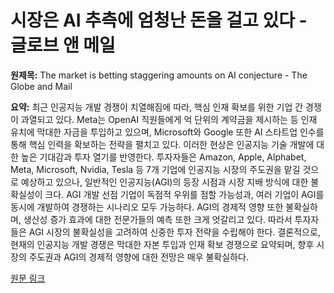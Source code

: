 # 시장은 AI 추측에 엄청난 돈을 걸고 있다 - 글로브 앤 메일

**원제목:** The market is betting staggering amounts on AI conjecture - The Globe and Mail

**요약:** 최근 인공지능 개발 경쟁이 치열해짐에 따라, 핵심 인재 확보를 위한 기업 간 경쟁이 과열되고 있다.  Meta는 OpenAI 직원들에게 억 단위의 계약금을 제시하는 등 인재 유치에 막대한 자금을 투입하고 있으며, Microsoft와 Google 또한  AI 스타트업 인수를 통해 핵심 인력을 확보하는 전략을 펼치고 있다. 이러한 현상은 인공지능 기술 개발에 대한 높은 기대감과 투자 열기를 반영한다.  투자자들은 Amazon, Apple, Alphabet, Meta, Microsoft, Nvidia, Tesla 등 7개 기업에 인공지능 시장의 주도권을 맡길 것으로 예상하고 있으나,  일반적인 인공지능(AGI)의 등장 시점과 시장 지배 방식에 대한 불확실성이 크다.  AGI 개발 선점 기업이 독점적 우위를 점할 가능성과, 여러 기업이 AGI를 동시에 개발하여 경쟁하는 시나리오 모두 가능하다.  AGI의 경제적 영향 또한 불확실하며, 생산성 증가 효과에 대한 전문가들의 예측 또한 크게 엇갈리고 있다. 따라서 투자자들은 AGI 시장의 불확실성을 고려하여 신중한 투자 전략을 수립해야 한다.  결론적으로, 현재의 인공지능 개발 경쟁은 막대한 자본 투입과 인재 확보 경쟁으로 요약되며,  향후 시장의 주도권과 AGI의 경제적 영향에 대한 전망은 매우 불확실하다.

[원문 링크](https://www.theglobeandmail.com/investing/markets/inside-the-market/article-stock-market-developing-ai-bidding-war/)
